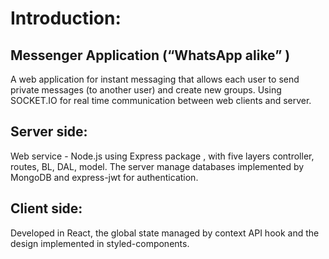 # Introduction:
## Messenger Application (“WhatsApp alike” ) 
A web application for instant messaging that allows each user to send private messages (to another user) and create new groups. Using SOCKET.IO for real
time communication between web clients and server.
## Server side: 
Web service - Node.js using Express package , with five layers controller, routes, BL, DAL, model.
The server manage databases implemented by MongoDB and express-jwt for authentication.
## Client side: 
Developed in React, the global state managed by context API hook and the design
implemented in styled-components.
